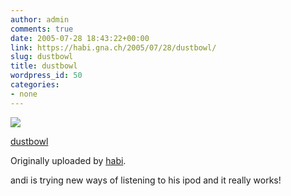 ```yaml
---
author: admin
comments: true
date: 2005-07-28 18:43:22+00:00
link: https://habi.gna.ch/2005/07/28/dustbowl/
slug: dustbowl
title: dustbowl
wordpress_id: 50
categories:
- none
---
```



 [![](http://photos23.flickr.com/29260439_4349019c55_m.jpg)](https://www.flickr.com/photos/habi/29260439/)
   

 
  [dustbowl](https://www.flickr.com/photos/habi/29260439/)
    

  Originally uploaded by [habi](https://www.flickr.com/people/habi/).
 



andi is trying new ways of listening to his ipod and it really works!
  

